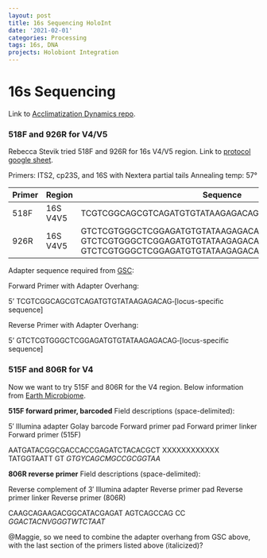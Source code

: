 ```yaml
---
layout: post
title: 16s Sequencing HoloInt
date: '2021-02-01'
categories: Processing
tags: 16s, DNA
projects: Holobiont Integration
---
```


# 16s Sequencing

Link to [Acclimatization Dynamics repo](https://github.com/hputnam/Acclim_Dynamics).  

### 518F and 926R for V4/V5

Rebecca Stevik tried 518F and 926R for 16s V4/V5 region. Link to [protocol google sheet](https://docs.google.com/spreadsheets/d/1nwWCbPFduX4a2K3Fc-qeALjZADdt0yuQTMVSW2n9SbU/edit?usp=sharing).  

Primers: ITS2, cp23S, and 16S with Nextera partial tails
Annealing temp: 57°

| Primer 	| Region   	| Sequence                                                                                                                                                         	|
|--------	|----------	|------------------------------------------------------------------------------------------------------------------------------------------------------------------	|
| 518F   	| 16S V4V5 	| TCGTCGGCAGCGTCAGATGTGTATAAGAGACAGCCAGCAGCYGCGGTAAN                                                                                                               	|
| 926R   	| 16S V4V5 	| GTCTCGTGGGCTCGGAGATGTGTATAAGAGACAGCCGTCAATTCNTTTRAGT, GTCTCGTGGGCTCGGAGATGTGTATAAGAGACAGCCGTCAATTTCTTTGAGT, GTCTCGTGGGCTCGGAGATGTGTATAAGAGACAGCCGTCTATTCCTTTGANT 	|


Adapter sequence required from [GSC](https://web.uri.edu/gsc/next-generation-sequencing/):  

Forward Primer with Adapter Overhang:

5’ TCGTCGGCAGCGTCAGATGTGTATAAGAGACAG‐[locus-specific sequence]

Reverse Primer with Adapter Overhang:

5’ GTCTCGTGGGCTCGGAGATGTGTATAAGAGACAG‐[locus-specific sequence]

### 515F and 806R for V4

Now we want to try 515F and 806R for the V4 region. Below information from [Earth Microbiome](https://earthmicrobiome.org/protocols-and-standards/16s/).

**515F forward primer, barcoded**
Field descriptions (space-delimited):

5′ Illumina adapter
Golay barcode
Forward primer pad
Forward primer linker
Forward primer (515F)

AATGATACGGCGACCACCGAGATCTACACGCT XXXXXXXXXXXX TATGGTAATT GT *GTGYCAGCMGCCGCGGTAA*

**806R reverse primer**
Field descriptions (space-delimited):

Reverse complement of 3′ Illumina adapter
Reverse primer pad
Reverse primer linker
Reverse primer (806R)

CAAGCAGAAGACGGCATACGAGAT AGTCAGCCAG CC *GGACTACNVGGGTWTCTAAT*

@Maggie, so we need to combine the adapter overhang from GSC above, with the last section of the primers listed above (italicized)?
